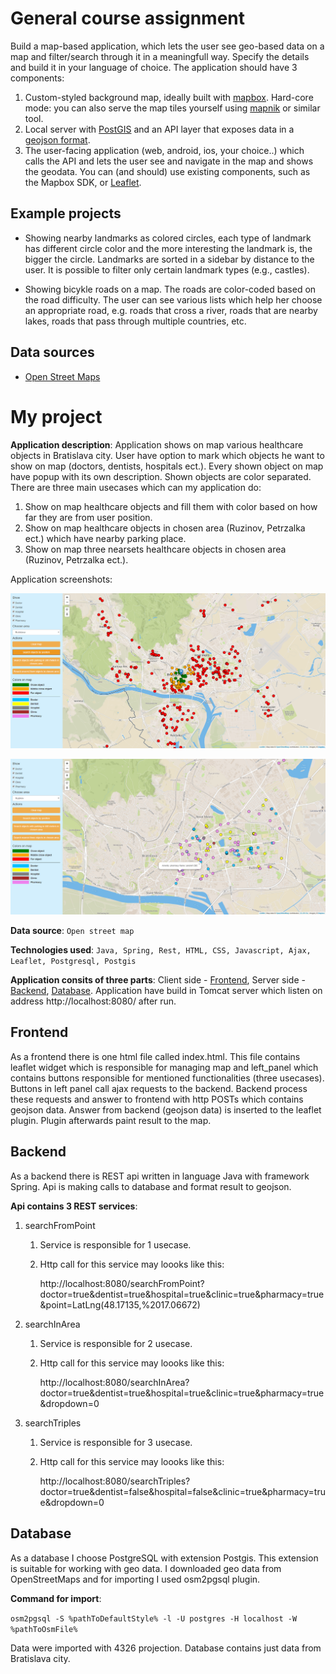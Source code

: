 # General course assignment

Build a map-based application, which lets the user see geo-based data on a map and filter/search through it in a meaningfull way. Specify the details and build it in your language of choice. The application should have 3 components:

1. Custom-styled background map, ideally built with [mapbox](http://mapbox.com). Hard-core mode: you can also serve the map tiles yourself using [mapnik](http://mapnik.org/) or similar tool.
2. Local server with [PostGIS](http://postgis.net/) and an API layer that exposes data in a [geojson format](http://geojson.org/).
3. The user-facing application (web, android, ios, your choice..) which calls the API and lets the user see and navigate in the map and shows the geodata. You can (and should) use existing components, such as the Mapbox SDK, or [Leaflet](http://leafletjs.com/).

## Example projects

- Showing nearby landmarks as colored circles, each type of landmark has different circle color and the more interesting the landmark is, the bigger the circle. Landmarks are sorted in a sidebar by distance to the user. It is possible to filter only certain landmark types (e.g., castles).

- Showing bicykle roads on a map. The roads are color-coded based on the road difficulty. The user can see various lists which help her choose an appropriate road, e.g. roads that cross a river, roads that are nearby lakes, roads that pass through multiple countries, etc.

## Data sources

- [Open Street Maps](https://www.openstreetmap.org/)

# My project

**Application description**: Application shows on map various healthcare objects in Bratislava city. 
User have option to mark which objects he want to show on map (doctors, dentists, hospitals ect.).
Every shown object on map have popup with its own description. Shown objects are color separated.
There are three main usecases which can my application do:

1. Show on map healthcare objects and fill them with color based on how far they are from user position.
2. Show on map healthcare objects in chosen area (Ruzinov, Petrzalka ect.) which have nearby parking place.
3. Show on map three nearsets healthcare objects in chosen area (Ruzinov, Petrzalka ect.).

Application screenshots:

![Screenshot](scr1.png)

![Screenshot](scr2.png)

**Data source**: `Open street map`

**Technologies used**: `Java, Spring, Rest, HTML, CSS, Javascript, Ajax, Leaflet, Postgresql, Postgis`

**Application consits of three parts**: Client side - [Frontend](#frontend), Server side - [Backend](#backend), [Database](#database).
Application have build in Tomcat server which listen on address http://localhost:8080/ after run.

## Frontend
As a frontend there is one html file called index.html. 
This file contains leaflet widget which is responsible for managing map and left_panel which contains buttons responsible for mentioned functionalities (three usecases).
Buttons in left panel call ajax requests to the backend. Backend process these requests and answer to frontend with http POSTs which contains geojson data. 
Answer from backend (geojson data) is inserted to the leaflet plugin. Plugin afterwards paint result to the map.

## Backend
As a backend there is REST api written in language Java with framework Spring.
Api is making calls to database and format result to geojson.

**Api contains 3 REST services**:
1. searchFromPoint
	1. Service is responsible for 1 usecase.
	2. Http call for this service may loooks like this:
	
		http://localhost:8080/searchFromPoint?doctor=true&dentist=true&hospital=true&clinic=true&pharmacy=true&point=LatLng(48.17135,%2017.06672)
2. searchInArea
	1. Service is responsible for 2 usecase.
	2. Http call for this service may loooks like this:
	
		http://localhost:8080/searchInArea?doctor=true&dentist=true&hospital=true&clinic=true&pharmacy=true&dropdown=0
3. searchTriples  
	1. Service is responsible for 3 usecase.
	2. Http call for this service may loooks like this:
	
		http://localhost:8080/searchTriples?doctor=true&dentist=false&hospital=false&clinic=true&pharmacy=true&dropdown=0

## Database
As a database I choose PostgreSQL with extension Postgis. This extension is suitable for working with geo data.
I downloaded geo data from OpenStreetMaps and for importing I used osm2pgsql plugin. 

**Command for import**:

`osm2pgsql -S %pathToDefaultStyle% -l -U postgres -H localhost -W %pathToOsmFile%`

Data were imported with 4326 projection. Database contains just data from Bratislava city.


